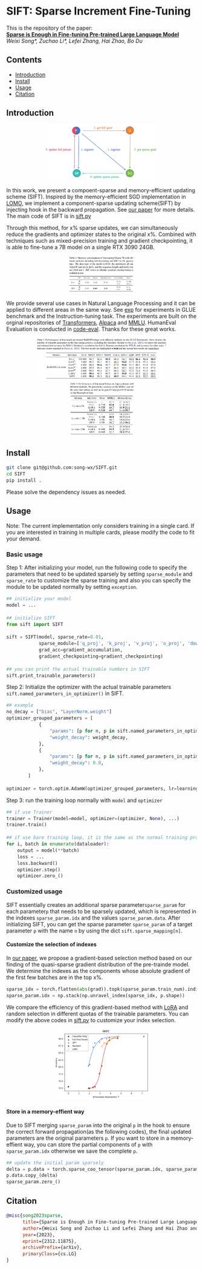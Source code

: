 # SIFT: Sparse Increment Fine-Tuning
This is the repository of the paper: \
[**Sparse is Enough in Fine-tuning Pre-trained Large Language Model**](https://arxiv.org/abs/2312.11875)\
*Weixi Song\*, Zuchao Li\*, Lefei Zhang, Hai Zhao, Bo Du*

## Contents
- [Introduction](#Introduction)
- [Install](#Intall)
- [Usage](#Usage)
- [Citation](#Citation)

## Introduction
 

<div align=center>
  <img src="./assets/implementation.png" alt="implementation" width="60%">
</div>

In this work, we present a compoent-sparse and memory-efficient updating scheme (SIFT). Inspired by the memory-efficient SGD implementation in [LOMO](https://github.com/OpenLMLab/LOMO), we implement a component-sparse updating scheme(SIFT) by injecting hook in the backward propagation. See [our paper](https://arxiv.org/abs/2312.11875) for more details. The main code of SIFT is in [sift.py](./sift/sift.py)

Through this method, for x% sparse updates, we can simultaneously reduce the gradients and optimizer states to the original x%. Combined with techniques such as mixed-precision training and gradient checkpointing, it is able to fine-tune a 7B model on a single RTX 3090 24GB.

<div align=center>
  <img src="./assets/mem.png" alt="memory comsumption" width="35%">
</div>

We provide several use cases in Natural Language Processing and it can be applied to different areas in the same way. See [exp](./exp/) for experiments in GLUE benchmark and the Instruction-tuning task. The experiments are built on the orginal repositories of [Transformers](https://github.com/huggingface/transformers/tree/main/examples/pytorch/text-classification), [Alpaca](https://github.com/tatsu-lab/stanford_alpaca) and [MMLU](https://github.com/hendrycks/test). HumanEval Evaluation is conducted in [code-eval](https://github.com/abacaj/code-eval). Thanks for these great works.
<div align=center>
  <img src="./assets/glue.png" alt="glue" width="70%">
</div>
<div align=center>
  <img src="./assets/instruction.png" alt="instruction" width="35%">
</div>




## Install
```bash
git clone git@github.com:song-wx/SIFT.git
cd SIFT
pip install .
```
Please solve the dependency issues as needed.
## Usage

Note: The current implementation only considers training in a single card. If you are interested in training in multiple cards, please modify the code to fit your demand.

### Basic usage

Step 1: After initializing your model, run the following code to specify the parameters that need to be updated sparsely by setting `sparse_module` and `sparse_rate` to customize the sparse training and also you can specify the module to be updated normally by setting `exception`. 
```python
## initialize your model
model = ...

## initialize SIFT 
from sift import SIFT

sift = SIFT(model, sparse_rate=0.01, 
            sparse_module=['q_proj', 'k_proj', 'v_proj', 'o_proj', 'down_proj', 'gate_proj', 'up_proj'],
            grad_acc=gradient_accumulation,
            gradient_checkpointing=gradient_checkpointing)

## you can print the actual trainable numbers in SIFT
sift.print_trainable_parameters()
```

Step 2: Initialize the optimizer with the actual trainable parameters `sift.named_parameters_in_optimizer()` in SIFT.
```python
## example
no_decay = ["bias", "LayerNorm.weight"]
optimizer_grouped_parameters = [
            {
                "params": [p for n, p in sift.named_parameters_in_optimizer() if not any(nd in n for nd in no_decay) ] ,
                "weight_decay": weight_decay,
            },
            {
                "params": [p for n, p in sift.named_parameters_in_optimizer() if any(nd in n for nd in no_decay) ] ,
                "weight_decay": 0.0,
            },   
        ]
    
optimizer = torch.optim.AdamW(optimizer_grouped_parameters, lr=learning_rate)
```
Step 3: run the training loop normally with `model` and `optimizer`
```python
## if use Trainer
trainer = Trainer(model=model, optimizer=(optimizer, None), ...)
trainer.train()

## if use bare training loop, it is the same as the normal training process.
for i, batch in enumerate(dataloader):
    output = model(**batch)
    loss = ...
    loss.backward()
    optimizer.step()
    optimizer.zero_()
```
### Customized usage

SIFT essentially creates an additional sparse parameter`sparse_param` for each parameter`p` that needs to be sparsely updated, which is represented in the indexes `sparse_param.idx` and the values `sparse_param.data`. After initializing SIFT, you can get the sparse parameter `sparse_param` of a target parameter `p` with the name `n` by using the dict `sift.sparse_mapping[n]`. 

#### Customize the selection of indexes
In [our paper](https://arxiv.org/abs/2312.11875), we propose a gradient-based selection method based on our finding of the quasi-sparse gradient distribution of the pre-trainde model. We determine the indexes as the components whose absolute gradient of the first few batches are in the top x%.
```python
sparse_idx = torch.flatten(abs(grad)).topk(sparse_param.train_num).indices.cpu().numpy() 
sparse_param.idx = np.stack(np.unravel_index(sparse_idx, p.shape))
```
We compare the efficiency of this gradient-based method with [LoRA](https://arxiv.org/abs/2106.09685) and random selection in different quotas of the trainable parameters. You can modify the above codes in [sift.py](./sift/sift.py) to customize your index selection.
<div align=center>
  <img src="./assets/sr.png" alt="efficiency" width="50%">
</div>


#### Store in a memory-effient way
Due to SIFT merging `sparse_param` into the original `p` in the hook to ensure the correct forward propagation(as the following codes), the final updated parameters are the original parameters `p`. If you want to store in a memory-effient way, you can store the partial components of `p` with  `sparse_param.idx` otherwise we save the complete `p`.
```python
## update the initial param sparsely
delta = p.data + torch.sparse_coo_tensor(sparse_param.idx, sparse_param, p.shape).to(p)
p.data.copy_(delta)  
sparse_param.zero_()
```

## Citation

```Bibtex
@misc{song2023sparse,
      title={Sparse is Enough in Fine-tuning Pre-trained Large Language Model}, 
      author={Weixi Song and Zuchao Li and Lefei Zhang and Hai Zhao and Bo Du},
      year={2023},
      eprint={2312.11875},
      archivePrefix={arXiv},
      primaryClass={cs.LG}
}
```
